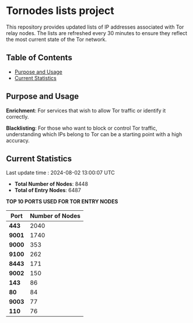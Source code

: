 # Tornodes lists project

This repository provides updated lists of IP addresses associated with Tor relay nodes. The lists are refreshed every 30 minutes to ensure they reflect the most current state of the Tor network.

## Table of Contents

- [Purpose and Usage](#purpose-and-usage)
- [Current Statistics](#current-statistics)


## Purpose and Usage

**Enrichment**: For services that wish to allow Tor traffic or identify it correctly.

**Blacklisting**: For those who want to block or control Tor traffic, understanding which IPs belong to Tor can be a starting point with a high accuracy.

## Current Statistics

Last update time : 2024-08-02 13:00:07 UTC

- **Total Number of Nodes**: 8448
- **Total of Entry Nodes**: 6487

**TOP 10 PORTS USED FOR TOR ENTRY NODES**

| **Port** | **Number of Nodes** |
|------|-----------------|
| **443**   | 2040  |
| **9001**   | 1740  |
| **9000**   | 353  |
| **9100**   | 262  |
| **8443**   | 171  |
| **9002**   | 150  |
| **143**   | 86  |
| **80**   | 84  |
| **9003**   | 77  |
| **110**   | 76  |

